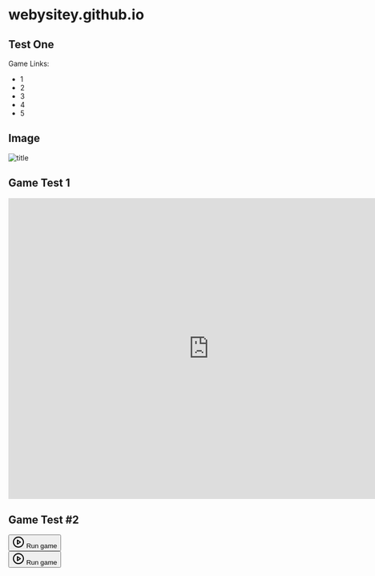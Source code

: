 # webysitey.github.io

## Test One

Game Links:
 - 1
 - 2
 - 3
 - 4
 - 5

## Image

![title](https://images.unsplash.com/photo-1453728013993-6d66e9c9123a?ixlib=rb-1.2.1&ixid=MnwxMjA3fDB8MHxzZWFyY2h8MXx8bGVuc3xlbnwwfHwwfHw%3D&w=1000&q=80)

## Game Test 1

<iframe frameborder="0" allowfullscreen="true" scrolling="no" src="https://v6p9d9t4.ssl.hwcdn.net/html/4768274/index.html" width="800" height="600" allowtransparency="true"></iframe>

## Game Test #2

<div data-iframe="<iframe allow=&quot;autoplay; fullscreen *; geolocation; microphone; camera; midi; monetization; xr-spatial-tracking; gamepad; gyroscope; accelerometer; xr; cross-origin-isolated&quot; frameborder=&quot;0&quot; allowfullscreen=&quot;true&quot; id=&quot;game_drop&quot; allowtransparency=&quot;true&quot; webkitallowfullscreen=&quot;true&quot; mozallowfullscreen=&quot;true&quot; msallowfullscreen=&quot;true&quot; src=&quot;https://v6p9d9t4.ssl.hwcdn.net/html/4768274/index.html&quot; scrolling=&quot;no&quot;></iframe>" class="iframe_placeholder"><button class="button load_iframe_btn"><svg version="1.1" width="24" height="24" viewBox="0 0 24 24" stroke="currentColor" stroke-width="2" class="svgicon icon_play" stroke-linecap="round" fill="none" stroke-linejoin="round" role="img" aria-hidden=""><circle cx="12" cy="12" r="10"></circle><polygon points="10 8 16 12 10 16 10 8"></polygon></svg> Run game</button></div>
<button class="button load_iframe_btn"><svg version="1.1" width="24" height="24" viewBox="0 0 24 24" stroke="currentColor" stroke-width="2" class="svgicon icon_play" stroke-linecap="round" fill="none" stroke-linejoin="round" role="img" aria-hidden=""><circle cx="12" cy="12" r="10"></circle><polygon points="10 8 16 12 10 16 10 8"></polygon></svg> Run game</button>
